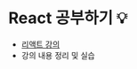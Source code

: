 # React 공부하기 💡

- [리액트 강의](https://www.inflearn.com/course/%EC%B2%98%EC%9D%8C-%EB%A7%8C%EB%82%9C-%EB%A6%AC%EC%95%A1%ED%8A%B8/dashboard)
- 강의 내용 정리 및 실습
